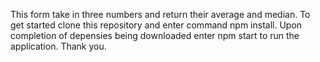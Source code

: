 This form take in three numbers and return their average and median. To get started clone this repository and enter command npm install. Upon completion of depensies being downloaded enter npm start to run the application. Thank you.
